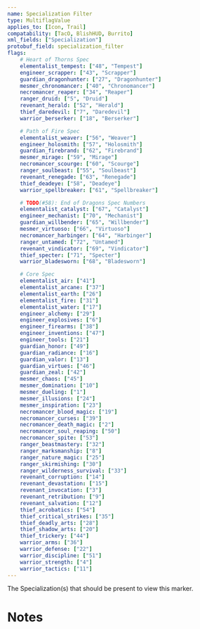 ```yaml
---
name: Specialization Filter
type: MultiflagValue
applies_to: [Icon, Trail]
compatability: [TacO, BlishHUD, Burrito]
xml_fields: ["Specialization"]
protobuf_field: specialization_filter
flags:
    # Heart of Thorns Spec
    elementalist_tempest: ["48", "Tempest"]
    engineer_scrapper: ["43", "Scrapper"]
    guardian_dragonhunter: ["27", "Dragonhunter"]
    mesmer_chronomancer: ["40", "Chronomancer"]
    necromancer_reaper: ["34", "Reaper"]
    ranger_druid: ["5", "Druid"]
    revenant_herald: ["52", "Herald"]
    thief_daredevil: ["7", "Daredevil"]
    warrior_berserker: ["18", "Berserker"]

    # Path of Fire Spec
    elementalist_weaver: ["56", "Weaver"]
    engineer_holosmith: ["57", "Holosmith"]
    guardian_firebrand: ["62", "Firebrand"]
    mesmer_mirage: ["59", "Mirage"]
    necromancer_scourge: ["60", "Scourge"]
    ranger_soulbeast: ["55", "Soulbeast"]
    revenant_renegade: ["63", "Renegade"]
    thief_deadeye: ["58", "Deadeye"]
    warrior_spellbreaker: ["61", "Spellbreaker"]

    # TODO(#58): End of Dragons Spec Numbers
    elementalist_catalyst: ["67", "Catalyst"]
    engineer_mechanist: ["70", "Mechanist"]
    guardian_willbender: ["65", "Willbender"]
    mesmer_virtuoso: ["66", "Virtuoso"]
    necromancer_harbinger: ["64", "Harbinger"]
    ranger_untamed: ["72", "Untamed"]
    revenant_vindicator: ["69", "Vindicator"]
    thief_specter: ["71", "Specter"]
    warrior_bladesworn: ["68", "Bladesworn"]

    # Core Spec
    elementalist_air: ["41"]
    elementalist_arcane: ["37"]
    elementalist_earth: ["26"]
    elementalist_fire: ["31"]
    elementalist_water: ["17"]
    engineer_alchemy: ["29"]
    engineer_explosives: ["6"]
    engineer_firearms: ["38"]
    engineer_inventions: ["47"]
    engineer_tools: ["21"]
    guardian_honor: ["49"]
    guardian_radiance: ["16"]
    guardian_valor: ["13"]
    guardian_virtues: ["46"]
    guardian_zeal: ["42"]
    mesmer_chaos: ["45"]
    mesmer_domination: ["10"]
    mesmer_dueling: ["1"]
    mesmer_illusions: ["24"]
    mesmer_inspiration: ["23"]
    necromancer_blood_magic: ["19"]
    necromancer_curses: ["39"]
    necromancer_death_magic: ["2"]
    necromancer_soul_reaping: ["50"]
    necromancer_spite: ["53"]
    ranger_beastmastery: ["32"]
    ranger_marksmanship: ["8"]
    ranger_nature_magic: ["25"]
    ranger_skirmishing: ["30"]
    ranger_wilderness_survival: ["33"]
    revenant_corruption: ["14"]
    revenant_devastation: ["15"]
    revenant_invocation: ["3"]
    revenant_retribution: ["9"]
    revenant_salvation: ["12"]
    thief_acrobatics: ["54"]
    thief_critical_strikes: ["35"]
    thief_deadly_arts: ["28"]
    thief_shadow_arts: ["20"]
    thief_trickery: ["44"]
    warrior_arms: ["36"]
    warrior_defense: ["22"]
    warrior_discipline: ["51"]
    warrior_strength: ["4"]
    warrior_tactics: ["11"]
---
```

The Specialization(s) that should be present to view this marker.

Notes
=====